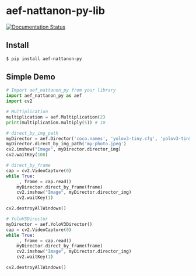 # aef-nattanon-py-lib
[![Documentation Status](https://readthedocs.org/projects/aef-nattanon-py-lib/badge/?version=latest)](https://aef-nattanon-py-lib.readthedocs.io/en/latest/?badge=latest)
## Install

```bash
$ pip install aef-nattanon-py
```

## Simple Demo

```python
# Import aef_nattanon_py from your library
import aef_nattanon_py as aef
import cv2

# Multiplication
multiplication = aef.Multiplication(2)
print(multiplication.multiply(5)) # 10

# direct_by_img_path
myDirector = aef.Director('coco.names', 'yolov3-tiny.cfg', 'yolov3-tiny.weights')
myDirector.direct_by_img_path('my-photo.jpeg')
cv2.imshow("Image", myDirector.director_img)
cv2.waitKey(100)

# direct_by_frame
cap = cv2.VideoCapture(0)
while True:
    _, frame = cap.read()
    myDirector.direct_by_frame(frame)
    cv2.imshow("Image", myDirector.director_img)
    cv2.waitKey(1)

cv2.destroyAllWindows()

# YoloV3Director
myDirector = aef.YoloV3Director()
cap = cv2.VideoCapture(0)
while True:
    _, frame = cap.read()
    myDirector.direct_by_frame(frame)
    cv2.imshow("Image", myDirector.director_img)
    cv2.waitKey(1)

cv2.destroyAllWindows()

```